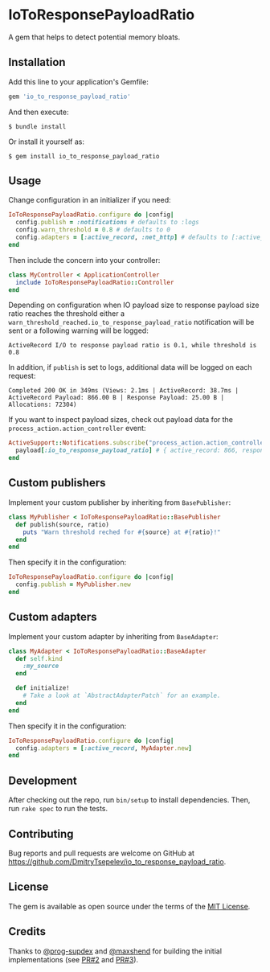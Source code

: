 # IoToResponsePayloadRatio

A gem that helps to detect potential memory bloats.

## Installation

Add this line to your application's Gemfile:

```ruby
gem 'io_to_response_payload_ratio'
```

And then execute:

    $ bundle install

Or install it yourself as:

    $ gem install io_to_response_payload_ratio

## Usage

Change configuration in an initializer if you need:

```ruby
IoToResponsePayloadRatio.configure do |config|
  config.publish = :notifications # defaults to :logs
  config.warn_threshold = 0.8 # defaults to 0
  config.adapters = [:active_record, :net_http] # defaults to [:active_record]
end
```

Then include the concern into your controller:

```ruby
class MyController < ApplicationController
  include IoToResponsePayloadRatio::Controller
end
```

Depending on configuration when IO payload size to response payload size ratio reaches the threshold either a `warn_threshold_reached.io_to_response_payload_ratio` notification will be sent or a following warning will be logged:

```
ActiveRecord I/O to response payload ratio is 0.1, while threshold is 0.8
```

In addition, if `publish` is set to logs, additional data will be logged on each request:

```
Completed 200 OK in 349ms (Views: 2.1ms | ActiveRecord: 38.7ms | ActiveRecord Payload: 866.00 B | Response Payload: 25.00 B | Allocations: 72304)
```

If you want to inspect payload sizes, check out payload data for the `process_action.action_controller` event:

```ruby
ActiveSupport::Notifications.subscribe("process_action.action_controller") do |name, start, finish, id, payload|
  payload[:io_to_response_payload_ratio] # { active_record: 866, response: 25 }
end
```

## Custom publishers

Implement your custom publisher by inheriting from `BasePublisher`:

```ruby
class MyPublisher < IoToResponsePayloadRatio::BasePublisher
  def publish(source, ratio)
    puts "Warn threshold reched for #{source} at #{ratio}!"
  end
end
```

Then specify it in the configuration:

```ruby
IoToResponsePayloadRatio.configure do |config|
  config.publish = MyPublisher.new
end
```

## Custom adapters

Implement your custom adapter by inheriting from `BaseAdapter`:

```ruby
class MyAdapter < IoToResponsePayloadRatio::BaseAdapter
  def self.kind
    :my_source
  end

  def initialize!
    # Take a look at `AbstractAdapterPatch` for an example.
  end
end
```

Then specify it in the configuration:

```ruby
IoToResponsePayloadRatio.configure do |config|
  config.adapters = [:active_record, MyAdapter.new]
end
```

## Development

After checking out the repo, run `bin/setup` to install dependencies. Then, run `rake spec` to run the tests.

## Contributing

Bug reports and pull requests are welcome on GitHub at https://github.com/DmitryTsepelev/io_to_response_payload_ratio.

## License

The gem is available as open source under the terms of the [MIT License](https://opensource.org/licenses/MIT).

## Credits

Thanks to [@prog-supdex](https://github.com/prog-supdex) and [@maxshend](https://github.com/maxshend) for building the initial implementations (see [PR#2](https://github.com/DmitryTsepelev/io_to_response_payload_ratio/pull/2) and [PR#3](https://github.com/DmitryTsepelev/io_to_response_payload_ratio/pull/3)).
